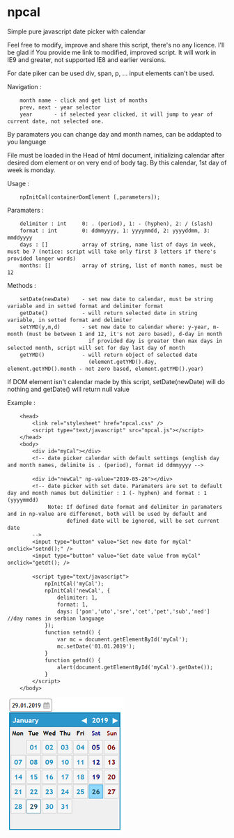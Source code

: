 # npcal
Simple pure javascript date picker with calendar

Feel free to modify, improve and share this script, there's no any licence.
I'll be glad if You provide me link to modified, improved script.
It will work in IE9 and greater, not supported IE8 and earlier versions.


For date piker can be used div, span, p, ... input elements can't be used.

Navigation :

        month name - click and get list of months
        prev, next - year selector
        year       - if selected year clicked, it will jump to year of current date, not selected one.

By paramaters you can change day and month names, can be addapted to you language

File must be loaded in the Head of html document, initializing calendar after desired dom element or on very end of body tag.
By this calendar, 1st day of week is monday.

Usage :

        npInitCal(containerDomElement [,parameters]);


Paramaters :

        delimiter : int     0: . (period), 1: - (hyphen), 2: / (slash)
        format : int        0: ddmmyyyy, 1: yyyymmdd, 2: yyyyddmm, 3: mmddyyyy
        days : []           array of string, name list of days in week, must be 7 (notice: script will take only first 3 letters if there's provided longer words)
        months: []          array of string, list of month names, must be 12


Methods :

        setDate(newDate)    - set new date to calendar, must be string variable and in setted format and delimiter format
        getDate()           - will return selected date in string variable, in setted format and delimiter
        setYMD(y,m,d)       - set new date to calendar where: y-year, m-month (must be between 1 and 12, it's not zero based), d-day in month
                              if provided day is greater then max days in selected month, script will set for day last day of month
        getYMD()            - will return object of selected date 
                              (element.getYMD().day, element.getYMD().month - not zero based, element.getYMD().year)

If DOM element isn't calendar made by this script, setDate(newDate) will do nothing and getDate() will return null value


Example :

        <head>
            <link rel="stylesheet" href="npcal.css" />
            <script type="text/javascript" src="npcal.js"></script>
        </head>
        <body>
            <div id="myCal"></div>  
            <!-- date picker calendar with default settings (english day and month names, delimite is . (period), format id ddmmyyyy -->
            
            <div id="newCal" np-value="2019-05-26"></div>
            <!-- date picker with set date. Paramaters are set to default day and month names but delimitier : 1 (- hyphen) and format : 1 (yyyymmdd) 
                 Note: If defined date format and delimiter in paramaters and in np-value are differenet, both will be used by default and
                       defined date will be ignored, will be set current date
            -->
            <input type="button" value="Set new date for myCal" onclick="setnd();" />
            <input type="button" value="Get date value from myCal" onclick="getdt(); />

            <script type="text/javascript">
                npInitCal('myCal');
                npInitCal('newCal', {
                    delimiter: 1,
                    format: 1,
                    days: ['pon','uto','sre','cet','pet','sub','ned']  //day names in serbian language
                });
                function setnd() {
                    var mc = document.getElementById('myCal');
                    mc.setDate('01.01.2019');
                }
                function getnd() {
                    alert(document.getElementById('myCal').getDate());
                }
            </script>
        </body>
        

![screenshot](https://github.com/neprog4/npcal/blob/master/screenshot.png)

